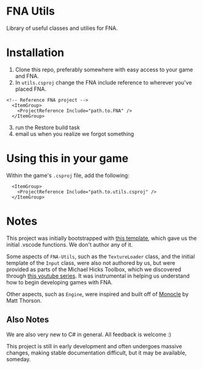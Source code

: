 # FNA Utils

Library of useful classes and utilies for FNA.

# Installation

1. Clone this repo, preferably somewhere with easy access to your game and FNA.
2. In `utils.csproj` change the FNA include reference to wherever you've placed FNA.

```
<!-- Reference FNA project -->
  <ItemGroup>
    <ProjectReference Include="path.to.FNA" />
  </ItemGroup>
```

3. run the Restore build task
4. email us when you realize we forgot something

# Using this in your game

Within the game's `.csproj` file, add the following:

```
  <ItemGroup>
    <ProjectReference Include="path.to.utils.csproj" />
  </ItemGroup>
```

# Notes

This project was initially bootstrapped with [this template](https://github.com/TheSpydog/fna_vscode_template), which gave us the initial .vscode functions. We don't author any of it.

Some aspects of `FNA-Utils`, such as the `TextureLoader` class, and the initial template of the `Input` class, were also not authored by us, but were provided as parts of the Michael Hicks Toolbox, which we discovered through [this youtube series](https://www.youtube.com/watch?v=WQOebBVIB0I). It was instrumental in helping us understand how to begin developing games with FNA.

Other aspects, such as `Engine`, were inspired and built off of [Monocle](https://bitbucket.org/MattThorson/monocle-engine/src/default/Monocle/) by Matt Thorson.

## Also Notes

We are also very new to C# in general. All feedback is welcome :)

This project is still in early development and often undergoes massive changes, making stable documentation difficult, but it may be available, someday.